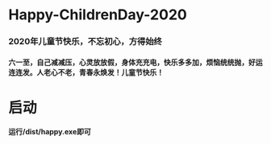 # Happy-ChildrenDay-2020
### 2020年儿童节快乐，不忘初心，方得始终
#### 六一至，自己减减压，心灵放放假，身体充充电，快乐多多加，烦恼统统抛，好运连连发。人老心不老，青春永焕发！儿童节快乐！
# 启动
#### 运行/dist/happy.exe即可

